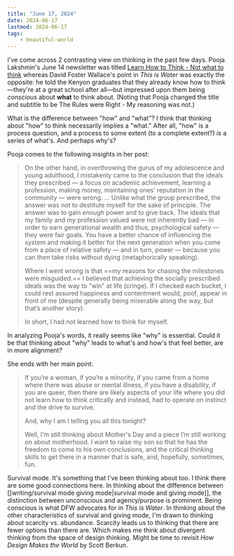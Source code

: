 ```yaml
---
title: "June 17, 2024"
date: 2024-06-17
lastmod: 2024-06-17
tags:
    - beautiful-world
---
```


I've come across 2 contrasting view on thinking in the past few days. Pooja Lakshmin's June 14 newsletter was titled [Learn How to Think - Not what to think](https://open.substack.com/pub/poojalakshmin/p/learn-how-to-think) whereas David Foster Wallace's point in *This is Water* was exactly the opposite: he told the Kenyon graduates that they already know how to think—they're at a great school after all—but impressed upon them being *conscious* about **what** to think about. (Noting that Pooja changed the title and subtitle to be The Rules were Right - My reasoning was not.)

What is the difference between "how" and "what"? I think that thinking about "how" to think necessarily implies a "what." After all, "how" is a process question, and a process to some extent (to a complete extent?) *is* a series of what's. And perhaps why's?

Pooja comes to the following insights in her post:

> On the other hand, in overthrowing the gurus of my adolescence and young adulthood, I mistakenly came to the conclusion that the ideals they prescribed — a focus on academic achievement, learning a profession, making money, maintaining ones’ reputation in the community — were wrong.
> ...
> Unlike what the group prescribed, the answer was not to destitute myself for the sake of principle. The answer was to gain _enough_ power and to give back. The ideals that my family and my profession valued were not inherently bad — in order to earn generational wealth and thus, psychological safety — they were fair goals. You have a better chance of influencing the system and making it better for the next generation when you come from a place of relative safety — and in turn, power — because you can then take risks without dying (metaphorically speaking).
> 
> Where I went wrong is that ==my reasons for chasing the milestones were misguided.== I believed that achieving the socially prescribed ideals was the way to "win" at life (cringe). If I checked each bucket, I could rest assured happiness and contentment would, poof, appear in front of me (despite generally being miserable along the way, but that’s another story).
> 
> In short, I had not learned how to think for myself.

In analyzing Pooja's words, it really seems like "why" is essential. Could it be that thinking about "why" leads to what's and how's that feel better, are in more alignment?

She ends with her main point:

> If you’re a woman, if you’re a minority, if you came from a home where there was abuse or mental illness, if you have a disability, if you are queer, then there are likely aspects of your life where you did not learn how to think critically and instead, had to operate on instinct and the drive to survive.
> 
> And, why I am I telling you all this tonight?
> 
> Well, I’m still thinking about Mother's Day and a piece I’m still working on about motherhood. I want to raise my son so that he has the freedom to come to his own conclusions, and the critical thinking skills to get there in a manner that is safe, and, hopefully, sometimes, fun.

Survival mode. It's something that I've been thinking about too. I think there are some good connections here. In thinking about the difference between [[writing/survival mode giving mode|survival mode and giving mode]], the distinction between unconscious and agency/purpose is prominent. Being conscious is what DFW advocates for in *This is Water*. In thinking about the other characteristics of survival and giving mode, I'm drawn to thinking about scarcity vs. abundance. Scarcity leads us to thinking that there are fewer options than there are. Which makes me think about divergent thinking from the space of design thinking. Might be time to revisit *How Design Makes the World* by Scott Berkun.
